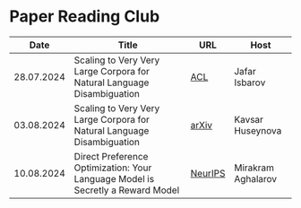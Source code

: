 # Paper Reading Club

| Date       | Title | URL  | Host |
|------------|-------|------|------|
|28.07.2024| Scaling to Very Very Large Corpora for Natural Language Disambiguation |[ACL](https://aclanthology.org/P01-1005/)| Jafar Isbarov |
|03.08.2024| Scaling to Very Very Large Corpora for Natural Language Disambiguation |[arXiv](https://arxiv.org/abs/2401.01335)| Kavsar Huseynova |
|10.08.2024| Direct Preference Optimization: Your Language Model is Secretly a Reward Model |[NeurIPS](https://neurips.cc/virtual/2023/oral/73865)| Mirakram Aghalarov |
